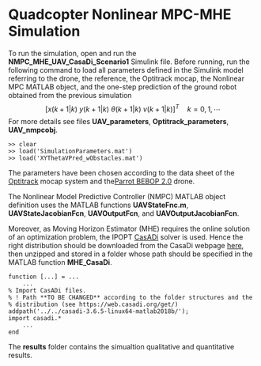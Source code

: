# Quadcopter Nonlinear MPC-MHE Simulation
To run the simulation, open and run the  **NMPC_MHE_UAV_CasaDi_Scenario1** Simulink file.
Before running, run the following command to load all parameters defined in the Simulink model referring to the drone, 
the reference,
the Optitrack mocap, 
the Nonlinear MPC MATLAB object, 
and the one-step prediction of the ground robot obtained from the previous simulation
$$[x(k+1|k) \  y(k+1|k) \  \theta(k+1|k) \ v(k+1|k)]^T \quad k = 0,1,\cdots$$
For more details see files **UAV_parameters**, **Optitrack_parameters**,
**UAV_nmpcobj**.

```shell
>> clear
>> load('SimulationParameters.mat')
>> load('XYThetaVPred_wObstacles.mat')
```

The parameters have been chosen according to the data sheet of the [Optitrack](https://optitrack.com/applications/virtual-production/) mocap system and the[Parrot BEBOP 2.0](https://www.parrot.com/assets/s3fs-public/2021-09/bebop-2_user-guide_uk.pdf) drone.

The Nonlinear Model Predictive Controller (NMPC) MATLAB object definition uses the MATLAB functions **UAVStateFnc.m**, **UAVStateJacobianFcn**, **UAVOutputFcn**, and **UAVOutputJacobianFcn**.

Moreover, as Moving Horizon Estimator (MHE) requires the online solution of an optimization problem, the IPOPT [CasADi](https://web.casadi.org/) solver is used. Hence the right distribution should be downloaded from the CasaDi webpage [here](https://web.casadi.org/get/), then unzipped and stored in a folder whose path should be specified in the MATLAB function **MHE_CasaDi**. 
```
function [...] = ...
    ...
% Import CasADi files. 
% ! Path **TO BE CHANGED** according to the folder structures and the
% distribution (see https://web.casadi.org/get/)
addpath('../../casadi-3.6.5-linux64-matlab2018b/');
import casadi.*
    ...
end
```
The **results** folder contains the simualtion qualitative and quantitative results.
